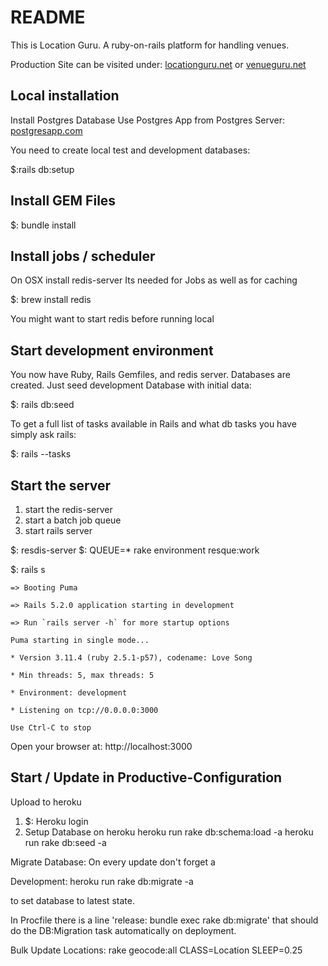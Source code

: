 # README

This is Location Guru.
A ruby-on-rails platform for handling venues.

Production Site can be visited under: [locationguru.net](https://locationguru.net) or
[venueguru.net](https://venueguru.net)

Local installation
------------------
Install Postgres Database
Use Postgres App from Postgres Server: [postgresapp.com](https://postgresapp.com)

You need to create local test and development databases:

$:rails db:setup

Install GEM Files
-----------------
$: bundle install

Install jobs / scheduler
------------------------
On OSX install redis-server
Its needed for Jobs as well as for caching

$: brew install redis

You might want to start redis before running local

Start development environment
-----------------------------
You now have Ruby, Rails Gemfiles, and redis server.
Databases are created.
Just seed development Database with initial data:

$: rails db:seed

To get a full list of tasks available in Rails and what db tasks you have simply ask rails:

$: rails --tasks

Start the server
------------------
1. start the redis-server
2. start a batch job queue
3. start rails server

$: resdis-server
$: QUEUE=* rake environment resque:work

$: rails s

    => Booting Puma

    => Rails 5.2.0 application starting in development

    => Run `rails server -h` for more startup options

    Puma starting in single mode...

    * Version 3.11.4 (ruby 2.5.1-p57), codename: Love Song

    * Min threads: 5, max threads: 5

    * Environment: development

    * Listening on tcp://0.0.0.0:3000

    Use Ctrl-C to stop

Open your browser at: http://localhost:3000


Start / Update in Productive-Configuration
------------------------------------------
Upload to heroku
1. $: Heroku login
2. Setup Database on heroku
    heroku run rake db:schema:load -a <app name>
    heroku run rake db:seed -a <app name>

Migrate Database:
On every update don't forget a

Development:
  heroku run rake db:migrate -a <app name>

to set database to latest state.

In Procfile there is a line 'release: bundle exec rake db:migrate' that should do the DB:Migration task automatically on deployment.

Bulk Update Locations:
  rake geocode:all CLASS=Location SLEEP=0.25

